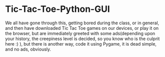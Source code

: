# Tic-Tac-Toe-Python-GUI
We all have gone through this, getting bored during the class, or in general, and then have downloaded Tic Tac Toe games on our devices, or play it on the browser, but are immediately greeted with some ads(depending upon your history, the creepiness level is decided, so you know who is the culprit here :) ), but there is another way, code it using Pygame, it is dead simple, and no ads, obviously.
